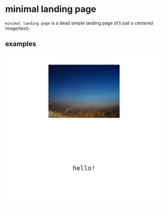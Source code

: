 # minimal landing page

`minimal landing page` is a dead simple landing page (it’s just a centered image/text).


## examples

![](screenshots/screenshot_image.png)
![](screenshots/screenshot_text.png)